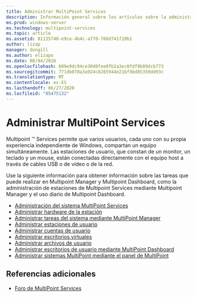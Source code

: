 ```yaml
---
title: Administrar MultiPoint Services
description: Información general sobre los artículos sobre la administración de Multipoint Services
ms.prod: windows-server
ms.technology: multipoint-services
ms.topic: article
ms.assetid: 81135740-e9ce-4b4c-a770-760d741f20b1
author: lizap
manager: dongill
ms.author: elizapo
ms.date: 08/04/2016
ms.openlocfilehash: 609e9dc94ce30d0fee0fb2a3ec0fdf9b89dcb773
ms.sourcegitcommit: 771db070a3a924c8265944e21bf9bd85350dd93c
ms.translationtype: MT
ms.contentlocale: es-ES
ms.lasthandoff: 06/27/2020
ms.locfileid: "85475132"
---
```

# <a name="managing-multipoint-services"></a>Administrar MultiPoint Services
Multipoint &trade; Services permite que varios usuarios, cada uno con su propia experiencia independiente de Windows, compartan un equipo simultáneamente. Las estaciones de usuario, que constan de un monitor, un teclado y un mouse, están conectadas directamente con el equipo host a través de cables USB o de vídeo o de la red.

Use la siguiente información para obtener información sobre las tareas que puede realizar en Multipoint Manager y Multipoint Dashboard, como la administración de estaciones de Multipoint Services mediante Multipoint Manager y el uso diario de Multipoint Dashboard.


-   [Administración del sistema MultiPoint Services](Managing-Your-MultiPoint-Services-System.md)
-   [Administrar hardware de la estación](Manage-Station-Hardware.md)
-   [Administrar tareas del sistema mediante MultiPoint Manager](Manage-System-Tasks-Using-MultiPoint-Manager.md)
-   [Administrar estaciones de usuario](Manage-User-Stations.md)
-   [Administrar cuentas de usuario](Manage-User-Accounts.md)
-   [Administrar escritorios virtuales](Manage-Virtual-Desktops.md)
-   [Administrar archivos de usuario](Manage-User-Files.md)
-   [Administrar escritorios de usuario mediante MultiPoint Dashboard](Manage-User-Desktops-Using-MultiPoint-Dashboard.md)
-   [Administrar sistemas MultiPoint mediante el panel de MultiPoint](Manage-MultiPoint-Systems-Using-MultiPoint-Dashboard.md)

## <a name="additional-references"></a>Referencias adicionales

-   [Foro de MultiPoint Services](https://social.technet.microsoft.com/Forums/windowsserver/home?forum=windowsmultipointserver&filter=alltypes&sort=lastpostdesc)
